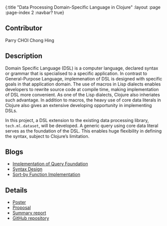 {:title "Data Processing Domain-Specific Language in Clojure"
 :layout :page
 :page-index 2
 :navbar? true}

## Contributor
Parry CHOI Chong Hing

## Description
Domain Specific Language (DSL) is a computer language, declared syntax or grammar that is specialised to a specific application. In contrast to General-Purpose Language, implemenation of DSL is designed with specific goals in that application domain. The use of macros in Lisp dialects enables developers to rewrite source code at compile time, making implementation of DSL more convenient. As one of the Lisp dialects, Clojure also inheriates such advantage. In addition to macros, the heavy use of core data literals in Clojure also gives an extensive developing opportunity in implementing DSLs.

In this project, a DSL extension to the existing data processing library, ```tech.ml.dataset```, will be developed. A generic query using core data literal serves as the foundation of the DSL. This enables huge flexibility in defining the syntax, subject to Clojure’s limitation.

## Blogs
- [Implementation of Query Foundation](/posts-output/2022-01-29-Blog-Post-Parry-CHOI-Chong-Hing/2022-01-29-Blog-Post-Parry-CHOI-Chong-Hing)
- [Syntax Design](/posts-output/2022-02-26-Blog-Post-Parry-CHOI-Chong-Hing/2022-02-26-Blog-Post-Parry-CHOI-Chong-Hing)
- [Sort-by Function Implementation](/posts-output/2022-03-12-Blog-Post-Parry-CHOI-Chong-Hing/2022-03-12-Blog-Post-Parry-CHOI-Chong-Hing)

## Details
- [Poster](/pdf/Poster-Parry-CHOI-Chong-Hing.pdf)
- [Proposal](/pdf/Proposal-Parry-CHOI-Chong-Hing.pdf)
- [Summary report](/pdf/Report-Parry-CHOI-Chong-Hing.pdf)
- [GitHub repository](https://github.com/clojure-finance/HKU-TDLEG-data-processing-DSL)
